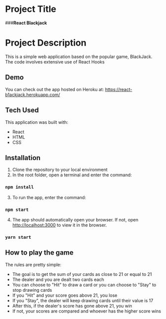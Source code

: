 # Project Title

###**React Blackjack** 

# Project Description

This is a simple web application based on the popular game, BlackJack. The code involves extensive use of React Hooks

## Demo

You can check out the app hosted on Heroku at: https://react-b1ackjack.herokuapp.com/

## Tech Used

This application was built with:

- React
- HTML
- CSS

## Installation

1. Clone the repository to your local environment
2. In the root folder, open a terminal and enter the command:
### `npm install`
3. To run the app, enter the command:
### `npm start`
4. The app should automatically open your browser. If not, open [http://localhost:3000](http://localhost:3000) to view it in the browser.
### `yarn start`

## How to play the game
The rules are pretty simple: 
- The goal is to get the sum of your cards as close to 21 or equal to 21
- The dealer and you are dealt two cards each
- You can choose to "Hit" to draw a card or you can choose to "Stay" to stop drawing cards
- If you "Hit" and your score goes above 21, you lose
- If you "Stay", the dealer will keep drawing cards until their value is 17
- After this, if the dealer's score has gone above 21, you win
- If not, your scores are compared and whoever has the higher score wins 
